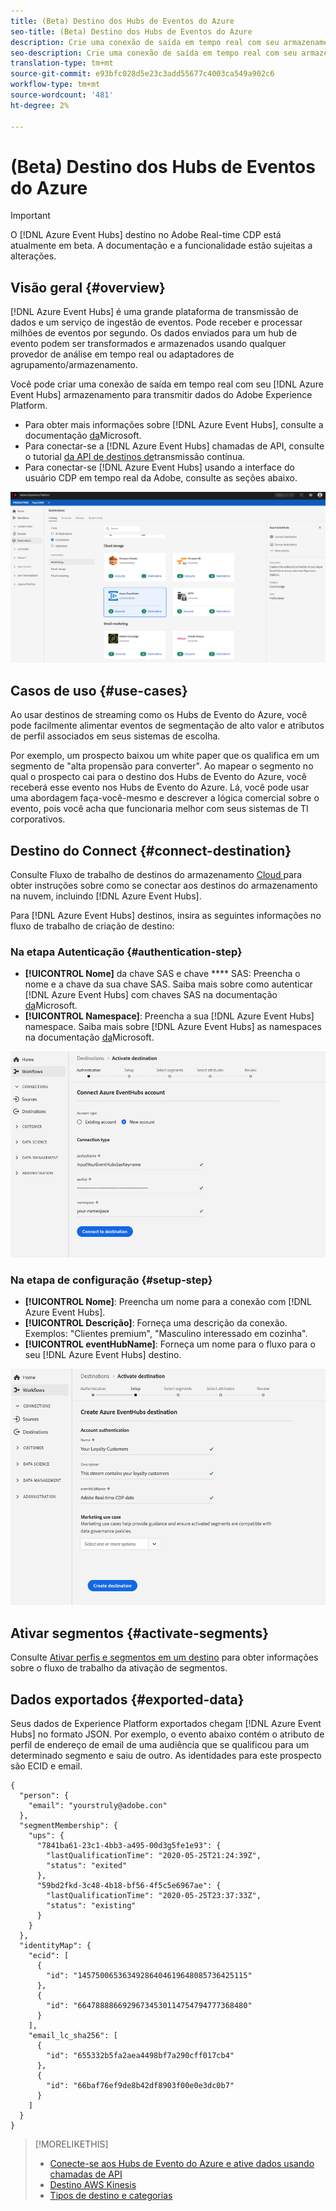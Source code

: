 ```yaml
---
title: (Beta) Destino dos Hubs de Eventos do Azure
seo-title: (Beta) Destino dos Hubs de Eventos do Azure
description: Crie uma conexão de saída em tempo real com seu armazenamento de Hubs de Evento do Azure para transmitir dados do Experience Platform.
seo-description: Crie uma conexão de saída em tempo real com seu armazenamento de Hubs de Evento do Azure para transmitir dados do Experience Platform.
translation-type: tm+mt
source-git-commit: e93bfc028d5e23c3add55677c4003ca549a902c6
workflow-type: tm+mt
source-wordcount: '481'
ht-degree: 2%

---
```



# (Beta) Destino dos Hubs de Eventos do Azure

>[!IMPORTANT]
>
>O [!DNL Azure Event Hubs] destino no Adobe Real-time CDP está atualmente em beta. A documentação e a funcionalidade estão sujeitas a alterações.

## Visão geral {#overview}

[!DNL Azure Event Hubs] é uma grande plataforma de transmissão de dados e um serviço de ingestão de eventos. Pode receber e processar milhões de eventos por segundo. Os dados enviados para um hub de evento podem ser transformados e armazenados usando qualquer provedor de análise em tempo real ou adaptadores de agrupamento/armazenamento.

Você pode criar uma conexão de saída em tempo real com seu [!DNL Azure Event Hubs] armazenamento para transmitir dados do Adobe Experience Platform.

* Para obter mais informações sobre [!DNL Azure Event Hubs], consulte a documentação [da](https://docs.microsoft.com/en-us/azure/event-hubs/event-hubs-about)Microsoft.
* Para conectar-se a [!DNL Azure Event Hubs] chamadas de API, consulte o tutorial [da API de destinos de](/help/rtcdp/destinations/streaming-destinations-api-tutorial.md)transmissão contínua.
* Para conectar-se [!DNL Azure Event Hubs] usando a interface do usuário CDP em tempo real da Adobe, consulte as seções abaixo.

![AWS Kinesis na interface do usuário](/help/rtcdp/destinations/assets/azure-event-hubs-destination.png)

## Casos de uso {#use-cases}

Ao usar destinos de streaming como os Hubs de Evento do Azure, você pode facilmente alimentar eventos de segmentação de alto valor e atributos de perfil associados em seus sistemas de escolha.

Por exemplo, um prospecto baixou um white paper que os qualifica em um segmento de &quot;alta propensão para converter&quot;. Ao mapear o segmento no qual o prospecto cai para o destino dos Hubs de Evento do Azure, você receberá esse evento nos Hubs de Evento do Azure. Lá, você pode usar uma abordagem faça-você-mesmo e descrever a lógica comercial sobre o evento, pois você acha que funcionaria melhor com seus sistemas de TI corporativos.

## Destino do Connect {#connect-destination}

Consulte Fluxo de trabalho de destinos do armazenamento [Cloud ](/help/rtcdp/destinations/cloud-storage-destinations-workflow.md)para obter instruções sobre como se conectar aos destinos do armazenamento na nuvem, incluindo [!DNL Azure Event Hubs].

Para [!DNL Azure Event Hubs] destinos, insira as seguintes informações no fluxo de trabalho de criação de destino:

### Na etapa Autenticação {#authentication-step}

* **[!UICONTROL Nome]** da chave SAS e chave **** SAS: Preencha o nome e a chave da sua chave SAS. Saiba mais sobre como autenticar [!DNL Azure Event Hubs] com chaves SAS na documentação [da](https://docs.microsoft.com/en-us/azure/event-hubs/authenticate-shared-access-signature)Microsoft.
* **[!UICONTROL Namespace]**: Preencha a sua [!DNL Azure Event Hubs] namespace. Saiba mais sobre [!DNL Azure Event Hubs] as namespaces na documentação [da](https://docs.microsoft.com/en-us/azure/event-hubs/event-hubs-create#create-an-event-hubs-namespace)Microsoft.

![Entrada necessária na etapa de autenticação](/help/rtcdp/destinations/assets/event-hubs-authentication.png)

### Na etapa de configuração {#setup-step}

* **[!UICONTROL Nome]**: Preencha um nome para a conexão com [!DNL Azure Event Hubs].
* **[!UICONTROL Descrição]**: Forneça uma descrição da conexão.  Exemplos: &quot;Clientes premium&quot;, &quot;Masculino interessado em cozinha&quot;.
* **[!UICONTROL eventHubName]**: Forneça um nome para o fluxo para o seu [!DNL Azure Event Hubs] destino.

![Dados necessários na etapa de configuração](/help/rtcdp/destinations/assets/event-hubs-setup-step.png)

## Ativar segmentos {#activate-segments}

Consulte [Ativar perfis e segmentos em um destino](/help/rtcdp/destinations/activate-destinations.md) para obter informações sobre o fluxo de trabalho da ativação de segmentos.


## Dados exportados {#exported-data}

Seus dados de Experience Platform exportados chegam [!DNL Azure Event Hubs] no formato JSON. Por exemplo, o evento abaixo contém o atributo de perfil de endereço de email de uma audiência que se qualificou para um determinado segmento e saiu de outro. As identidades para este prospecto são ECID e email.

```
{
  "person": {
    "email": "yourstruly@adobe.con"
  },
  "segmentMembership": {
    "ups": {
      "7841ba61-23c1-4bb3-a495-00d3g5fe1e93": {
        "lastQualificationTime": "2020-05-25T21:24:39Z",
        "status": "exited"
      },
      "59bd2fkd-3c48-4b18-bf56-4f5c5e6967ae": {
        "lastQualificationTime": "2020-05-25T23:37:33Z",
        "status": "existing"
      }
    }
  },
  "identityMap": {
    "ecid": [
      {
        "id": "14575006536349286404619648085736425115"
      },
      {
        "id": "66478888669296734530114754794777368480"
      }
    ],
    "email_lc_sha256": [
      {
        "id": "655332b5fa2aea4498bf7a290cff017cb4"
      },
      {
        "id": "66baf76ef9de8b42df8903f00e0e3dc0b7"
      }
    ]
  }
}
```


>[!MORELIKETHIS]
>
>* [Conecte-se aos Hubs de Evento do Azure e ative dados usando chamadas de API](/help/rtcdp/destinations/streaming-destinations-api-tutorial.md)
>* [Destino AWS Kinesis](/help/rtcdp/destinations/amazon-kinesis-destination.md)
>* [Tipos de destino e categorias](/help/rtcdp/destinations/destination-types.md)